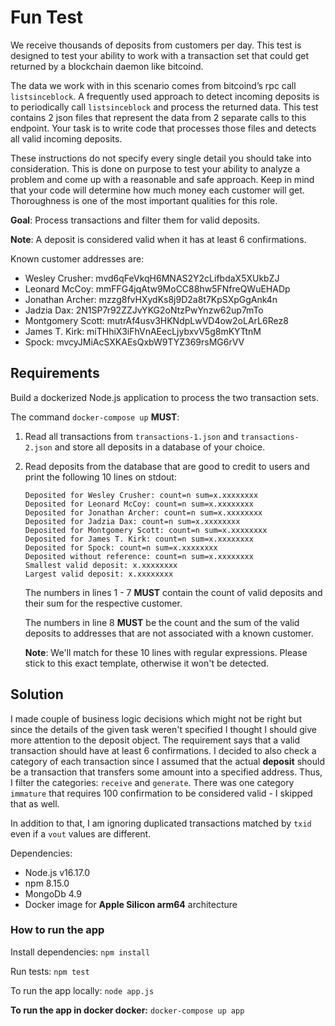 # Fun Test

We receive thousands of deposits from customers per day. This test is designed to test your ability to work with a transaction set that could get returned by a blockchain daemon like bitcoind.

The data we work with in this scenario comes from bitcoind’s rpc call `listsinceblock`. A frequently used approach to detect incoming deposits is to periodically call `listsinceblock` and process the returned data. This test contains 2 json files that represent the data from 2 separate calls to this endpoint. Your task is to write code that processes those files and detects all valid incoming deposits.

These instructions do not specify every single detail you should take into consideration. This is done on purpose to test your ability to analyze a problem and come up with a reasonable and safe approach. Keep in mind that your code will determine how much money each customer will get. Thoroughness is one of the most important qualities for this role.

**Goal**: Process transactions and filter them for valid deposits.

**Note**: A deposit is considered valid when it has at least 6 confirmations.

Known customer addresses are:
* Wesley Crusher: mvd6qFeVkqH6MNAS2Y2cLifbdaX5XUkbZJ
* Leonard McCoy: mmFFG4jqAtw9MoCC88hw5FNfreQWuEHADp
* Jonathan Archer: mzzg8fvHXydKs8j9D2a8t7KpSXpGgAnk4n
* Jadzia Dax: 2N1SP7r92ZZJvYKG2oNtzPwYnzw62up7mTo
* Montgomery Scott: mutrAf4usv3HKNdpLwVD4ow2oLArL6Rez8
* James T. Kirk: miTHhiX3iFhVnAEecLjybxvV5g8mKYTtnM
* Spock: mvcyJMiAcSXKAEsQxbW9TYZ369rsMG6rVV

## Requirements

Build a dockerized Node.js application to process the two transaction sets.

The command `docker-compose up` **MUST**:

1. Read all transactions from `transactions-1.json` and `transactions-2.json` and store all deposits in a database of your choice.
2. Read deposits from the database that are good to credit to users and print the following 10 lines on stdout:

    ```
    Deposited for Wesley Crusher: count=n sum=x.xxxxxxxx
    Deposited for Leonard McCoy: count=n sum=x.xxxxxxxx
    Deposited for Jonathan Archer: count=n sum=x.xxxxxxxx
    Deposited for Jadzia Dax: count=n sum=x.xxxxxxxx
    Deposited for Montgomery Scott: count=n sum=x.xxxxxxxx
    Deposited for James T. Kirk: count=n sum=x.xxxxxxxx
    Deposited for Spock: count=n sum=x.xxxxxxxx
    Deposited without reference: count=n sum=x.xxxxxxxx
    Smallest valid deposit: x.xxxxxxxx
    Largest valid deposit: x.xxxxxxxx
    ```

    The numbers in lines 1 - 7 **MUST** contain the count of valid deposits and their sum for the respective customer.
    
    The numbers in line 8 **MUST** be the count and the sum of the valid deposits to addresses that are not associated with a known customer.

    **Note**: We'll match for these 10 lines with regular expressions. Please stick to this exact template, otherwise it won't be detected.

## Solution

I made couple of business logic decisions which might not be right but since the details of the given task weren't specified
I thought I should give more attention to the deposit object. The requirement says that a valid transaction should have at
least 6 confirmations. I decided to also check a category of each transaction since I assumed that the actual **deposit**
should be a transaction that transfers some amount into a specified address. Thus, I filter the categories: `receive` and `generate`.
There was one category `immature` that requires 100 confirmation to be considered valid - I skipped that as well.

In addition to that, I am ignoring duplicated transactions matched by `txid` even if a `vout` values are different.

Dependencies:
- Node.js v16.17.0
- npm 8.15.0
- MongoDb 4.9
- Docker image for **Apple Silicon arm64** architecture

### How to run the app

Install dependencies: `npm install`

Run tests: `npm test`

To run the app locally: `node app.js`

**To run the app in docker docker:** `docker-compose up app`



